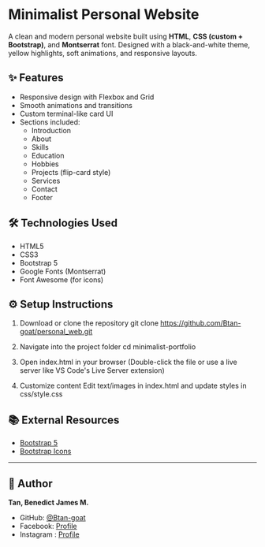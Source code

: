 # Minimalist Personal Website

A clean and modern personal website built using **HTML**, **CSS (custom + Bootstrap)**, and **Montserrat** font. Designed with a black-and-white theme, yellow highlights, soft animations, and responsive layouts.

## ✨ Features

- Responsive design with Flexbox and Grid
- Smooth animations and transitions
- Custom terminal-like card UI
- Sections included:
  - Introduction
  - About
  - Skills
  - Education
  - Hobbies
  - Projects (flip-card style)
  - Services
  - Contact
  - Footer

## 🛠 Technologies Used

- HTML5  
- CSS3  
- Bootstrap 5  
- Google Fonts (Montserrat)  
- Font Awesome (for icons)


## ⚙️ Setup Instructions

1. Download or clone the repository
git clone https://github.com/Btan-goat/personal_web.git

2. Navigate into the project folder
cd minimalist-portfolio

3. Open index.html in your browser
(Double-click the file or use a live server like VS Code's Live Server extension)

4. Customize content
Edit text/images in index.html and update styles in css/style.css



## 📚 External Resources
 
- [Bootstrap 5](https://getbootstrap.com/)  
- [Bootstrap Icons](https://icons.getbootstrap.com/)  
 
---
 
## 👤 Author
 
**Tan, Benedict James M.**  
- GitHub: [@Btan-goat](https://github.com/Btan-goat)  
- Facebook: [Profile](https://m.facebook.com/benedictjames.tan.5/)  
- Instagram : [Profile](https://m.instagram.com/just.nebz/)